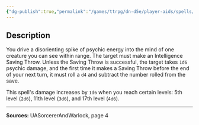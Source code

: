 ```yaml
---
{"dg-publish":true,"permalink":"/games/ttrpg/dn-d5e/player-aids/spells/cantrips/mind-sliver/","tags":["TTRPG/DND/5e","verbal","damage","Spell"],"noteIcon":""}
---
```



## Description
You drive a disorienting spike of psychic energy into the mind of one creature you can see within range.
The target must make an Intelligence Saving Throw.
Unless the Saving Throw is successful, the target takes `1d6` psychic damage, and the first time it makes a Saving Throw before the end of your next turn, it must roll a `d4` and subtract the number rolled from the save.

This spell's damage increases by `1d6` when you reach certain levels: 5th level (`2d6`), 11th level (`3d6`), and 17th level (`4d6`).

---

**Sources:** UASorcererAndWarlock, page 4
